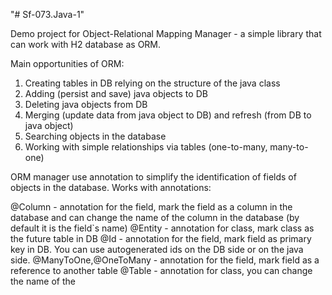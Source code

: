 "# Sf-073.Java-1"

Demo project for Object-Relational Mapping Manager - a simple library that can work with H2 database as ORM. 

Main opportunities of ORM:

1. Creating tables in DB relying on the structure of the java class
2. Adding (persist and save) java objects to DB
3. Deleting java objects from DB 
4. Merging (update data from java object to DB) and refresh (from DB to java object)
5. Searching objects in the database
6. Working with simple relationships via tables (one-to-many, many-to-one)

ORM manager use annotation to simplify the identification of fields of objects in the database. Works with annotations:

@Column - annotation for the field, mark the field as a column in the database and can change the name of the column in the database (by default it is the field`s name)
@Entity - annotation for class, mark class as the future table in DB
@Id  - annotation for the field, mark field as primary key in DB. You can use autogenerated ids on the DB side or on the java side. 
@ManyToOne,@OneToMany - annotation for the field, mark field as a reference to another table
@Table - annotation for class, you can change the name of the
